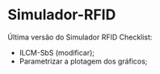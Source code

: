 # Simulador-RFID
Última versão do Simulador RFID
Checklist:
- ILCM-SbS (modificar);
- Parametrizar a plotagem dos gráficos;
